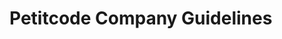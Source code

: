 <!-- TITLE: Guidelines -->
<!-- SUBTITLE: A quick summary of Guidelines -->

# Petitcode Company Guidelines

